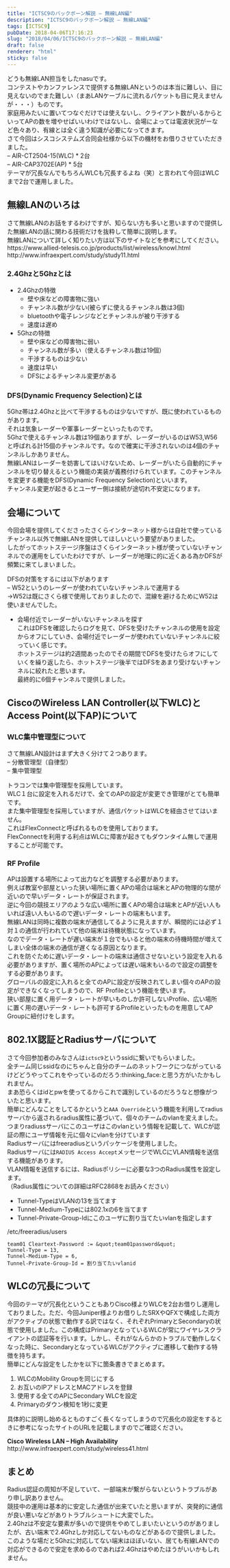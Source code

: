 ```yaml
---
title: "ICTSC9のバックボーン解説 – 無線LAN編"
description: "ICTSC9のバックボーン解説 – 無線LAN編"
tags: [ICTSC9]
pubDate: 2018-04-06T17:16:23
slug: "2018/04/06/ICTSC9のバックボーン解説 – 無線LAN編"
draft: false
renderer: "html"
sticky: false
---
```


<p>どうも無線LAN担当をしたnasuです。<br />
コンテストやカンファレンスで提供する無線LANというのは本当に難しい、目に見えないのでまた難しい（まあLANケーブルに流れるパケットも目に見えませんが・・・）ものです。<br />
家庭用みたいに置いてつなぐだけでは使えないし、クライアント数がいるからといってAPの数を増やせばいいわけではないし、会場によっては電波状況がーなど色々あり、有線とは全く違う知識が必要になってきます。<br />
さて今回はシスコシステムズ合同会社様から以下の機材をお借りさせていただきました。<br />
&#8211; AIR-CT2504-15(WLC) * 2台<br />
&#8211; AIR-CAP3702E(AP) * 5台<br />
テーマが冗長なんでもちろんWLCも冗長するよね（笑）と言われて今回はWLCまで2台で運用しました。</p>
<h2>無線LANのいろは</h2>
<p>さて無線LANのお話をするわけですが、知らない方も多いと思いますので提供した無線LANの話に関わる技術だけを抜粋して簡単に説明します。<br />
無線LANについて詳しく知りたい方は以下のサイトなどを参考にしてください。<br />
https://www.allied-telesis.co.jp/products/list/wireless/knowl.html<br />
http://www.infraexpert.com/study/study11.html</p>
<h3>2.4Ghzと5Ghzとは</h3>
<ul>
<li>2.4Ghzの特徴
<ul>
<li>壁や床などの障害物に強い</li>
<li>チャンネル数が少ない(被らずに使えるチャンネル数は3個)</li>
<li>bluetoothや電子レンジなどとチャンネルが被り干渉する</li>
<li>速度は遅め</li>
</ul>
</li>
<li>5Ghzの特徴
<ul>
<li>壁や床などの障害物に弱い</li>
<li>チャンネル数が多い（使えるチャンネル数は19個）</li>
<li>干渉するものは少ない</li>
<li>速度は早い</li>
<li>DFSによるチャンネル変更がある</li>
</ul>
</li>
</ul>
<h3>DFS(Dynamic Frequency Selection)とは</h3>
<p>5Ghz帯は2.4Ghzと比べて干渉するものは少ないですが、既に使われているものがあります。<br />
それは気象レーダーや軍事レーダーといったものです。<br />
5Ghzで使えるチャンネル数は19個ありますが、レーダーがいるのはW53,W56と呼ばれる計15個のチャンネルです。なので確実に干渉されないのは4個のチャンネルしかありません。<br />
無線LANはレーダーを妨害してはいけないため、レーダーがいたら自動的にチャンネルを切り替えるという機能の実装が義務付けられています。このチャンネルを変更する機能をDFS(Dynamic Frequency Selection)といいます。<br />
チャンネル変更が起きるとユーザー側は接続が途切れ不安定になります。</p>
<h2>会場について</h2>
<p>今回会場を提供してくださったさくらインターネット様からは自社で使っているチャンネル以外で無線LANを提供してほしいという要望がありました。<br />
したがってホットステージ序盤はさくらインターネット様が使っていないチャンネルでの運用をしていたわけですが、レーダーが地理に的に近くある為かDFSが頻繁に来てしまいました。</p>
<p>DFSの対策をするには以下があります<br />
&#8211; W52というのレーダーが使われていないチャンネルで運用する<br />
→W52は既にさくら様で使用しておりましたので、混線を避けるためにW52は使いませんでした。</p>
<ul>
<li>会場付近でレーダーがいないチャンネルを探す<br />
これはDFSを確認したらログを見て、DFSを受けたチャンネルの使用を設定からオフにしていき、会場付近でレーダーが使われていないチャンネルに絞っていく感じです。<br />
ホットステージは約2週間あったのでその期間でDFSを受けたらオフにしていくを繰り返したら、ホットステージ後半ではDFSをあまり受けないチャンネルに絞れたと思います。<br />
最終的に6個チャンネルで提供しました。</li>
</ul>
<h2>CiscoのWireless LAN Controller(以下WLC)とAccess Point(以下AP)について</h2>
<h3>WLC集中管理型について</h3>
<p>さて無線LAN設計はまず大きく分けて２つあります。<br />
&#8211; 分散管理型（自律型）<br />
&#8211; 集中管理型</p>
<p>トラコンでは集中管理型を採用しています。<br />
WLC１台に設定を入れるだけで、全てのAPの設定が変更でき管理がとても簡単です。<br />
また集中管理型を採用していますが、通信パケットはWLCを経由させてはいません。<br />
これはFlexConnectと呼ばれるものを使用しております。<br />
FlexConnectを利用する利点はWLCに障害が起きてもダウンタイム無しで運用することが可能です。</p>
<h3>RF Profile</h3>
<p>APは設置する場所によって出力などを調整する必要があります。<br />
例えば教室や部屋といった狭い場所に置くAPの場合は端末とAPの物理的な間が近いので早いデータ・レートが保証されます。<br />
逆に今回の競技エリアのような広い場所に置くAPの場合は端末とAPが近い人もいれば遠い人もいるので遅いデータ・レートの端末もいます。<br />
無線LANは同時に複数の端末が通信してるように見えますが、瞬間的には必ず１対１の通信が行われていて他の端末は待機状態になっています。<br />
なのでデータ・レートが遅い端末が１台でもいると他の端末の待機時間が増えてしまい全体の端末の通信が遅くなる原因となります。<br />
これを防ぐために遅いデータ・レートの端末は通信させないという設定を入れる必要がありますが、置く場所のAPによっては遅い端末もいるので設定の調整をする必要があります。<br />
グローバルの設定に入れると全てのAPに設定が反映されてしまい個々のAPの設定ができなくなってしまうので、RF Profileという機能を使います。<br />
狭い部屋に置く用データ・レートが早いものしか許可しないProfile、広い場所に置く用の遅いデータ・レートも許可するProfileといったものを用意してAP Groupに紐付けをします。</p>
<h2>802.1X認証とRadiusサーバについて</h2>
<p>さて今回参加者のみなさんは<code>ictsc9</code>というssidに繋いでもらいました。<br />
全チーム同じssidなのにちゃんと自分のチームのネットワークにつながっているけどどうやってこれをやっているのだろう:thinking_face:と思う方がいたかもしれません。<br />
まあ恐らくはidとpwを使ってるからこれで識別しているのだろうなと想像がついたと思います。<br />
簡単にどんなことをしてるかというと<code>AAA Override</code>という機能を利用してradiusサーバから返されるradius属性に基づいて、個々のチームのvlanを変えました。<br />
つまりradiussサーバにこのユーザはこのvlanという情報を記載して、WLCが認証の際にユーザ情報を元に個々にvlanを分けています<br />
Radiusサーバにはfreeradiusというパッケージを使用しました。<br />
Radiusサーバには<code>RADIUS Access Accept</code>メッセージでWLCにVLAN情報を送信する機能があります。<br />
VLAN情報を送信するには、Radiusポリシーに必要な3つのRadius属性を設定します。<br />
（Radius属性についての詳細はRFC2868をお読みください）</p>
<ul>
<li>Tunnel-TypeはVLANの13を当てます</li>
<li>Tunnel-Medium-Typeには802.1xの6を当てます</li>
<li>Tunnel-Private-Group-Idにこのユーザに割り当てたいvlanを指定します</li>
</ul>
<p>/etc/freeradius/users</p>
<pre class="brush: plain; title: ; title: ; notranslate" title=""><code>team01 Cleartext-Password := &amp;quot;team01password&amp;quot;
Tunnel-Type = 13,
Tunnel-Medium-Type = 6,
Tunnel-Private-Group-Id = 割り当てたいvlanid</code></pre>
<h2>WLCの冗長について</h2>
<p>今回のテーマが冗長化ということもありCisco様よりWLCを2台お借りし運用しておりました。ただ、今回Juniper様よりお借りしたSRXやQFXで構成した両方がアクティブの状態で動作する訳ではなく、それぞれPrimaryとSecondaryの状態で使用しました。この構成はPrimaryとなっているWLCが常にワイヤレスクライアントの認証等を行います。しかし、それがなんらかのトラブルで動作しなくなった時に、SecondaryとなっているWLCがアクティブに遷移して動作する特徴を持ちます。<br />
簡単にどんな設定をしたかを以下に箇条書きでまとめます。</p>
<ol>
<li>WLCのMobility Groupを同じにする</li>
<li>お互いのIPアドレスとMACアドレスを登録</li>
<li>使用する全てのAPにSecondary WLCを設定</li>
<li>Primaryのダウン検知を1秒に変更</li>
</ol>
<p>具体的に説明し始めるとものすごく長くなってしまうので冗長化の設定をするときに参考になったサイトのURLを記載しますのでご確認ください。</p>
<p><strong>Cisco Wireless LAN &#8211; High Availability</strong><br />
http://www.infraexpert.com/study/wireless41.html</p>
<h2>まとめ</h2>
<p>Radius認証の周知が不足していて、一部端末が繋がらないというトラブルがあり申し訳ありません。<br />
競技中の運用は基本的に安定した通信が出来ていたと思いますが、突発的に通信が良い悪いなどがありトラブルシュートに大変でした。<br />
2.4Ghzは不安定な要素が多いので提供をやめてしまいたいというのがありましたが、古い端末で2.4Ghzしか対応してないものなどがあるので提供しました。<br />
このような場だと5Ghzに対応してない端末はほぼいない、居ても有線LANでの対応ができるので安定を求めるのであれば2.4Ghzはやめたほうがいいかもしれません。</p>
